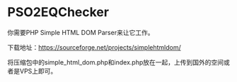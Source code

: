 # PSO2EQChecker

你需要PHP Simple HTML DOM Parser来让它工作。

下载地址：https://sourceforge.net/projects/simplehtmldom/

将压缩包中的simple_html_dom.php和index.php放在一起，上传到国外的空间或者是VPS上即可。


